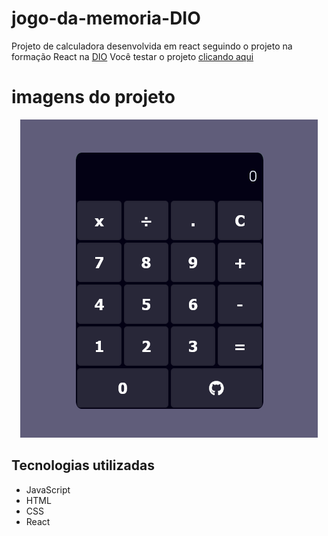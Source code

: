 # jogo-da-memoria-DIO

Projeto de calculadora desenvolvida em react seguindo o projeto na formação React na [DIO](https://dio.me/sign-up?ref=9RS1X8XBOV)
Você testar o projeto [clicando aqui](https://calculadora-react-martvie.vercel.app/)

# imagens do projeto
<p align="center">
<img src="./images/screenshot.png">
</p>


## Tecnologias utilizadas

* JavaScript
* HTML
* CSS
* React

